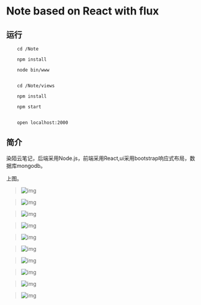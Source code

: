 # Note based on React with flux

## 运行

		cd /Note
		
		npm install

		node bin/www 
		
		
		cd /Note/views
		
		npm install
		
		npm start
		
		
		open localhost:2000
		
## 简介

染陌云笔记，后端采用Node.js，前端采用React,ui采用bootstrap响应式布局，数据库mongodb。

上图。

>![img](./images/PC.PNG)   

>![img](./images/login.PNG)  

>![img](./images/new.PNG)  

>![img](./images/home.PNG)  

>![img](./images/show.PNG)  

>![img](./images/search.PNG)  

>![img](./images/setup.PNG)  

>![img](./images/icon.PNG)  

>![img](./images/about.PNG)  

>![img](./images/register.PNG)  




